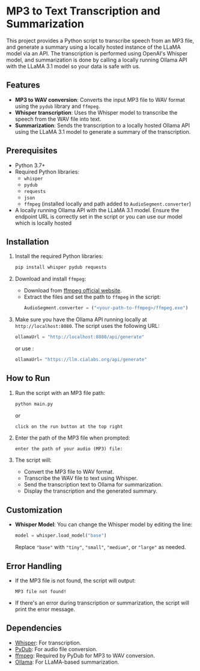 # MP3 to Text Transcription and Summarization

This project provides a Python script to transcribe speech from an MP3 file, and generate a summary using a locally hosted instance of the LLaMA model via an API. The transcription is performed using OpenAI's Whisper model, and summarization is done by calling a locally running Ollama API with the LLaMA 3.1 model so your data is safe with us.

## Features

- **MP3 to WAV conversion**: Converts the input MP3 file to WAV format using the `pydub` library and `ffmpeg`.
- **Whisper transcription**: Uses the Whisper model to transcribe the speech from the WAV file into text.
- **Summarization**: Sends the transcription to a locally hosted Ollama API using the LLaMA 3.1 model to generate a summary of the transcription.

## Prerequisites

- Python 3.7+
- Required Python libraries:
  - `whisper`
  - `pydub`
  - `requests`
  - `json`
  - `ffmpeg` (installed locally and path added to `AudioSegment.converter`)
- A locally running Ollama API with the LLaMA 3.1 model. Ensure the endpoint URL is correctly set in the script or you can use our model which is locally hosted

## Installation

1. Install the required Python libraries:
    ```bash
    pip install whisper pydub requests
    ```

2. Download and install `ffmpeg`:
    - Download from [ffmpeg official website](https://ffmpeg.org/download.html).
    - Extract the files and set the path to `ffmpeg` in the script:
      ```python
      AudioSegment.converter = ("<your-path-to-ffmpeg>/ffmpeg.exe")
      ```

3. Make sure you have the Ollama API running locally at `http://localhost:8080`. The script uses the following URL:
    ```python
    ollamaUrl = "http://localhost:8080/api/generate"
    ```
   or use :
   ```python
   ollamaUrl= "https://llm.cialabs.org/api/generate"
   ``` 

## How to Run

1. Run the script with an MP3 file path:
    ```bash
    python main.py
    ```
    or 

    ```bash
    click on the run button at the top right
    ```

2. Enter the path of the MP3 file when prompted:
    ```
    enter the path of your audio (MP3) file:
    ```

3. The script will:
    - Convert the MP3 file to WAV format.
    - Transcribe the WAV file to text using Whisper.
    - Send the transcription text to Ollama for summarization.
    - Display the transcription and the generated summary.

## Customization

- **Whisper Model**: You can change the Whisper model by editing the line:
    ```python
    model = whisper.load_model("base")
    ```
  Replace `"base"` with `"tiny"`, `"small"`, `"medium"`, or `"large"` as needed.


## Error Handling

- If the MP3 file is not found, the script will output:
    ```
    MP3 file not found!
    ```

- If there's an error during transcription or summarization, the script will print the error message.

## Dependencies

- [Whisper](https://github.com/openai/whisper): For transcription.
- [PyDub](https://github.com/jiaaro/pydub): For audio file conversion.
- [ffmpeg](https://ffmpeg.org/): Required by PyDub for MP3 to WAV conversion.
- [Ollama](https://ollama.com/): For LLaMA-based summarization.


